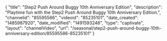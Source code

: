 {
    "title": "Step2 Push Around Buggy 10th Anniversary Edition",
    "description": "Playtime fun with the Step2 Push Around Buggy 10th Anniversary Edition.",
    "channelid": "85595586",
    "videoid": "85235101",
    "date_created": "1485987920",
    "date_modified": "1491593246",
    "type": "captivate",
    "layout": "channelVideo",
    "url": "\/seasonal\/step2-push-around-buggy-10th-anniversary-edition\/85595586-85235101"
}